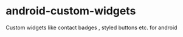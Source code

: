 android-custom-widgets
======================

Custom widgets like contact badges , styled buttons etc. for android
